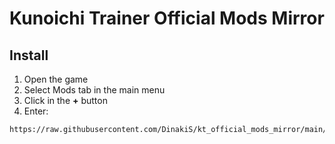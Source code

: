 # Kunoichi Trainer Official Mods Mirror

## Install

1. Open the game
2. Select Mods tab in the main menu
3. Click in the **+** button
4. Enter:
```
https://raw.githubusercontent.com/DinakiS/kt_official_mods_mirror/main/manifest.json
```